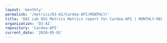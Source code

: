 ```yaml
---
layout: 'monthly'
permalink: '/metrics/D3-AI/Cardea-API/MONTHLY/'
title: 'DAI Lab OSS Metrics Metrics report for Cardea-API | MONTHLY-REPORT-2020-05-01'
organization: 'D3-AI'
repository: 'Cardea-API'
current_date: '2020-05-01'
---
```

